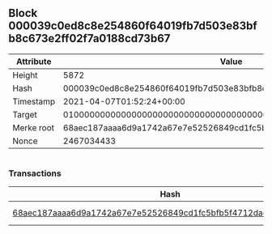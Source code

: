 ## Block 000039c0ed8c8e254860f64019fb7d503e83bfb8c673e2ff02f7a0188cd73b67

Attribute | Value
--- | ---
Height | 5872
Hash | 000039c0ed8c8e254860f64019fb7d503e83bfb8c673e2ff02f7a0188cd73b67
Timestamp | 2021-04-07T01:52:24+00:00
Target | 0100000000000000000000000000000000000000000000000000000000000000
Merke root | 68aec187aaaa6d9a1742a67e7e52526849cd1fc5bfb5f4712dae1ee8c8da8484
Nonce | 2467034433

```

```

### Transactions

Hash | Amount
--- | ---
[68aec187aaaa6d9a1742a67e7e52526849cd1fc5bfb5f4712dae1ee8c8da8484](68aec187aaaa6d9a1742a67e7e52526849cd1fc5bfb5f4712dae1ee8c8da8484.md) | 10.00000000 SKEPTI 
